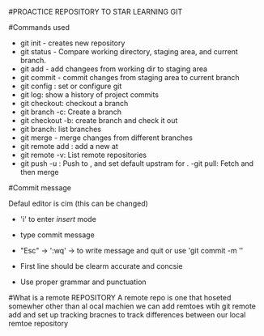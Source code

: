 #PROACTICE REPOSITORY TO STAR LEARNING GIT

#Commands used

- git init - creates new repository
- git status - Compare working directory, staging area, and current branch.
- git add - add changees from working dir to staging area
- git commit - commit changes from staging area to current branch
- git config : set or configure git
- git log: show a history of project commits
- git checkout: checkout a branch
- git branch -c: Create a branch
- git checkout -b: create branch and check it out
- git branch: list branches
- git merge - merge changes from different branches
- git remote add <remote> <url>: add a new <remote> at <url>
- git remote -v: List remote repositories
- git push -u <remote> <branch>: Push <branch> to <remote>, and set default upstram for <branch>.
-git pull: Fetch and then merge

#Commit message

Defaul editor is cim (this can be changed)
- 'i' to enter *insert* mode
- type commit message
- "Esc" -> ':wq' -> to write message and quit or use 'git commit -m '<messag>'

- First line should be clearm accurate and concsie
- Use proper grammar and punctuation

#What is a remote REPOSITORY
A remote repo is one that hoseted somewher other than al ocal machien we can add remtoes wtih git remote add and set up tracking bracnes to track differences between our local remtoe repository
